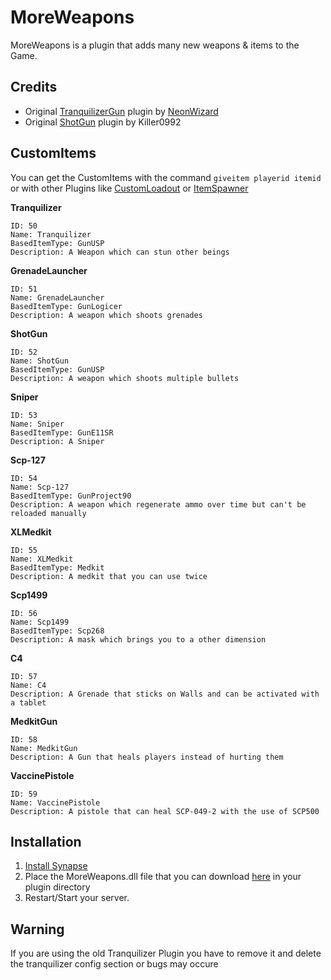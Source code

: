 # MoreWeapons
MoreWeapons is a plugin that adds many new weapons & items to the Game.

## Credits
* Original [TranquilizerGun](https://github.com/NeonWizard/SCP-TranquilizerGun) plugin by [NeonWizard](https://github.com/NeonWizard)
* Original [ShotGun](https://dev.azure.com/Killers0992/_git/ItemManager?path=%2FShotGun%2FShotgun.cs) plugin by Killer0992

## CustomItems
You can get the CustomItems with the command `giveitem playerid itemid` or with other Plugins like [CustomLoadout](https://github.com/AlmightyLks/CustomLoadout) or [ItemSpawner](https://github.com/GrafDimenzio/ItemSpawner)

**Tranquilizer**
```
ID: 50
Name: Tranquilizer
BasedItemType: GunUSP
Description: A Weapon which can stun other beings
```
**GrenadeLauncher**
```
ID: 51
Name: GrenadeLauncher
BasedItemType: GunLogicer
Description: A weapon which shoots grenades
```
**ShotGun**
```
ID: 52
Name: ShotGun
BasedItemType: GunUSP
Description: A weapon which shoots multiple bullets
```
**Sniper**
```
ID: 53
Name: Sniper
BasedItemType: GunE11SR
Description: A Sniper
```
**Scp-127**
```
ID: 54 
Name: Scp-127
BasedItemType: GunProject90
Description: A weapon which regenerate ammo over time but can't be reloaded manually
```
**XLMedkit**
```
ID: 55
Name: XLMedkit
BasedItemType: Medkit
Description: A medkit that you can use twice
```
**Scp1499**
```
ID: 56
Name: Scp1499
BasedItemType: Scp268
Description: A mask which brings you to a other dimension
```

**C4**
```
ID: 57
Name: C4
Description: A Grenade that sticks on Walls and can be activated with a tablet
```

**MedkitGun**
```
ID: 58
Name: MedkitGun
Description: A Gun that heals players instead of hurting them
```

**VaccinePistole**
```
ID: 59
Name: VaccinePistole
Description: A pistole that can heal SCP-049-2 with the use of SCP500
```

## Installation
1. [Install Synapse](https://github.com/SynapseSL/Synapse/wiki#hosting-guides)
2. Place the MoreWeapons.dll file that you can download [here](https://github.com/SynapseSL/MoreWeapons/releases) in your plugin directory
3. Restart/Start your server.

## Warning
If you are using the old Tranquilizer Plugin you have to remove it and delete the tranquilizer config section or bugs may occure
